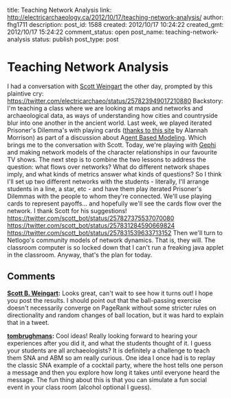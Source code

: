 title: Teaching Network Analysis
link: http://electricarchaeology.ca/2012/10/17/teaching-network-analysis/
author: fhg1711
description: 
post_id: 1588
created: 2012/10/17 10:24:22
created_gmt: 2012/10/17 15:24:22
comment_status: open
post_name: teaching-network-analysis
status: publish
post_type: post

# Teaching Network Analysis

I had a conversation with [Scott Weingart](http://www.scottbot.net/) the other day, prompted by this plaintive cry: https://twitter.com/electricarchaeo/status/257823949017210880 Backstory: I'm teaching a class where we are looking at maps and networks and archaeological data, as ways of understanding how cities and countryside blur into one another in the ancient world. Last week, we played iterated Prisoner's Dilemma's with playing cards ([thanks to this site](http://www.saddleback.edu/faculty/aorrison/holdmystuff/websites/nehweb/prisoner.htm) by Alannah Morrison) as part of a discussion about A[gent Based Modeling](http://en.wikipedia.org/wiki/Agent-based_model). Which brings me to the conversation with Scott. Today, we're playing with [Gephi](http://gephi.org) and making network models of the character relationships in our favourite TV shows. The next step is to combine the two lessons to address the question: what flows over networks? What do different network shapes imply, and what kinds of metrics answer what kinds of questions? So I think I'll set up two different networks with the students - literally, I'll arrange students in a line, a star, etc - and have them play iterated Prisoner's Dilemmas with the people to whom they're connected. We'll use playing cards to represent payoffs... and hopefully we'll see the cards flow over the network. I thank Scott for his suggestions! https://twitter.com/scott_bot/status/257827375537070080 https://twitter.com/scott_bot/status/257831284590669824 https://twitter.com/scott_bot/status/257831539633713152 Then we'll turn to Netlogo's community models of network dynamics. That is, they will. The classroom computer is so locked down that I can't run a freaking java applet in the classroom. Anyway, that's the plan for today.

## Comments

**[Scott B. Weingart](#8076 "2012-10-17 10:44:15"):** Looks great, can't wait to see how it turns out! I hope you post the results. I should point out that the ball-passing exercise doesn't necessarily converge on PageRank without some stricter rules on directionality and random changes of ball location, but it was hard to explain that in a tweet.

**[tombrughmans](#8096 "2012-10-23 06:58:14"):** Cool ideas! Really looking forward to hearing your experiences after you did it, and what the students thought of it. I guess your students are all archaeologists? It is definitely a challenge to teach them SNA and ABM so am really curious. One idea I once had is to replay the classic SNA example of a cocktail party, where the host tells one person a message and then you explore how long it takes until everyone heard the message. The fun thing about this is that you can simulate a fun social event in your class room (alcohol optional I guess).

